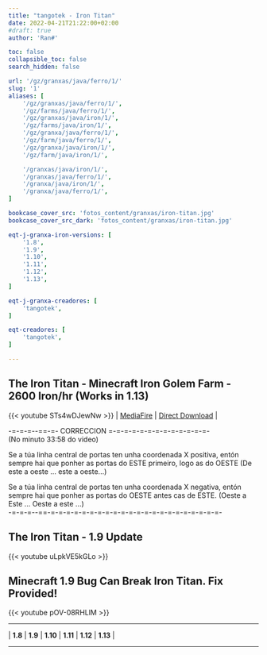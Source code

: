 ```yaml
---
title: "tangotek - Iron Titan"
date: 2022-04-21T21:22:00+02:00
#draft: true
author: 'Ran#'

toc: false
collapsible_toc: false
search_hidden: false

url: '/gz/granxas/java/ferro/1/'
slug: '1'
aliases: [
    '/gz/granxas/java/ferro/1/',
    '/gz/farms/java/ferro/1/',
    '/gz/granxas/java/iron/1/',
    '/gz/farms/java/iron/1/',
    '/gz/granxa/java/ferro/1/',
    '/gz/farm/java/ferro/1/',
    '/gz/granxa/java/iron/1/',
    '/gz/farm/java/iron/1/',

    '/granxas/java/iron/1/',
    '/granxas/java/ferro/1/',
    '/granxa/java/iron/1/',
    '/granxa/java/ferro/1/',
]

bookcase_cover_src: 'fotos_content/granxas/iron-titan.jpg'
bookcase_cover_src_dark: 'fotos_content/granxas/iron-titan.jpg'

eqt-j-granxa-iron-versions: [
    '1.8',
    '1.9',
    '1.10',
    '1.11',
    '1.12',
    '1.13',
]

eqt-j-granxa-creadores: [
    'tangotek',
]

eqt-creadores: [
    'tangotek',
]

---
```


## The Iron Titan - Minecraft Iron Golem Farm - 2600 Iron/hr (Works in 1.13)

{{< youtube STs4wDJewNw >}}
|
[MediaFire](https://www.mediafire.com/file/75wxylvoyoqlhe6/IronTitan_worldDownload.zip/file)
|
[Direct Download](https://download1487.mediafire.com/dorupqobhreg/75wxylvoyoqlhe6/IronTitan_worldDownload.zip)
|
<!--[World Download](/mundos/automatic_mud_farm_bm_efficient.zip)
|
-->

-=-=-=--==-=- CORRECCION   =-=-=-=-=-=-=-=-=-=-=-=-=-\
(No minuto 33:58 do video)

Se a túa linha central de portas ten unha coordenada X positiva, entón sempre hai que ponher as portas do ESTE primeiro, logo as do OESTE (De este a oeste ... este a oeste...)

Se a túa linha central de portas ten unha coordenada X negativa, entón sempre hai que ponher as portas do OESTE antes cas de ESTE. (Oeste a Este ... Oeste a este ...)\
-=-=-=--==-=-=-=-=-=-=-=-=-=-=-=-=-=-=-=-=-=-=-=-=-=-=-

## The Iron Titan - 1.9 Update

{{< youtube uLpkVE5kGLo >}}

## Minecraft 1.9 Bug Can Break Iron Titan. Fix Provided!

{{< youtube pOV-08RHLlM >}}

<hr>

|
**1.8**
|
**1.9**
|
**1.10**
|
**1.11**
|
**1.12**
|
**1.13**
|

<hr>
